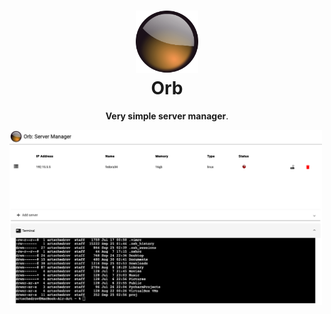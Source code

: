 <h1 align="center">
<a href="#"><img src="./images/palantir-logo.png" style="width: 100px"/></a><br />
Orb
</h1>
<p align="center"><strong>Very simple server manager</strong>.</p>

<a href="#"><img src="./images/Screen3.png" style="width: 500px"/></a><br />
